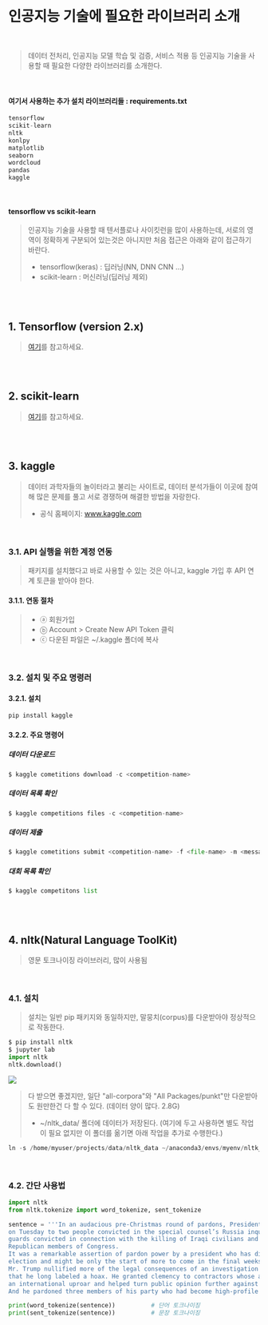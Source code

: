 # 인공지능 기술에 필요한 라이브러리 소개
<br/>

> 데이터 전처리, 인공지능 모델 학습 및 검증, 서비스 적용 등 인공지능 기술을 사용할 때 필요한 다양한 라이브러리를 소개한다.

<br/>

#### 여기서 사용하는 추가 설치 라이브러리들 : requirements.txt
```python
tensorflow
scikit-learn
nltk
konlpy
matplotlib
seaborn
wordcloud
pandas
kaggle
```

<br/>

#### tensorflow vs scikit-learn
> 인공지능 기술을 사용할 때 텐서플로나 사이킷런을 많이 사용하는데, 서로의 영역이 정확하게 구분되어 있는것은 아니지만 처음 접근은 아래와 같이 접근하기 바란다.
> * tensorflow(keras) : 딥러닝(NN, DNN CNN ...)
> * scikit-learn : 머신러닝(딥러닝 제외)

<br/><br/>


## 1. Tensorflow (version 2.x)
> [여기](https://github.com/freemancho1/ai/blob/master/04.-1.%20Tensorflow%202.x.md)를 참고하세요.

<br/><br/>

## 2. scikit-learn 
> [여기](https://github.com/freemancho1/ai/blob/master/04.-2.%20Scikit-learn.md)를 참고하세요.

<br/><br/>

## 3. kaggle
> 데이터 과학자들의 놀이터라고 불리는 사이트로, 데이터 분석가들이 이곳에 참여해 많은 문제를 풀고 서로 경쟁하며 해결한 방법을 자랑한다.
> * 공식 홈페이지: www.kaggle.com

<br/>

### 3.1. API 실행을 위한 계정 연동
> 패키지를 설치했다고 바로 사용할 수 있는 것은 아니고, kaggle 가입 후 API 연계 토큰을 받아야 한다.

#### 3.1.1. 연동 절차
> * ⓐ 회원가입
> * ⓑ Account > Create New API Token 클릭
> * ⓒ 다운된 파일은 ~/.kaggle 폴더에 복사

<br/>

### 3.2. 설치 및 주요 명령러
#### 3.2.1. 설치
```python
pip install kaggle
```

#### 3.2.2. 주요 명령어
##### 데이터 다운로드
```python
$ kaggle cometitions download -c <competition-name>
```
##### 데이터 목록 확인
```python
$ kaggle competitions files -c <competition-name>
```
##### 데이터 제출
```python
$ kaggle cometitions submit <competition-name> -f <file-name> -m <message>
```
##### 대회 목록 확인
```python
$ kaggle competitons list
```

<br/><br/>

## 4. nltk(Natural Language ToolKit)
> 영문 토크나이징 라이브러리, 많이 사용됨

<br/>

### 4.1. 설치
> 설치는 일반 pip 패키지와 동일하지만, 말뭉치(corpus)를 다운받아야 정상적으로 작동한다.
```python
$ pip install nltk
$ jupyter lab
import nltk
nltk.download()
```
<img src="https://user-images.githubusercontent.com/31339365/102949020-96631f00-450a-11eb-83c7-8916e635c595.png"></img>
> 다 받으면 좋겠지만, 일단 "all-corpora"와 "All Packages/punkt"만 다운받아도 원만한건 다 할 수 있다. (데이터 양이 많다. 2.8G)
> * ~/nltk_data/ 폴더에 데이터가 저장된다. (여기에 두고 사용하면 별도 작업이 필요 없지만 이 폴더를 옮기면 아래 작업을 추가로 수행한다.)
```python
ln -s /home/myuser/projects/data/nltk_data ~/anaconda3/envs/myenv/nltk_data
```

<br/>

### 4.2. 간단 사용법
```python
import nltk
from nltk.tokenize import word_tokenize, sent_tokenize

sentence = '''In an audacious pre-Christmas round of pardons, President Trump granted clemency
on Tuesday to two people convicted in the special counsel’s Russia inquiry, four Blackwater 
guards convicted in connection with the killing of Iraqi civilians and three corrupt former 
Republican members of Congress.
It was a remarkable assertion of pardon power by a president who has disputed his loss in the 
election and might be only the start of more to come in the final weeks before he leaves office on Jan. 20.
Mr. Trump nullified more of the legal consequences of an investigation into his 2016 campaign 
that he long labeled a hoax. He granted clemency to contractors whose actions in Iraq set off 
an international uproar and helped turn public opinion further against the war there. 
And he pardoned three members of his party who had become high-profile examples of public corruption.'''

print(word_tokenize(sentence))          # 단어 토크나이징
print(sent_tokenize(sentence))          # 문장 토크나이징
```
